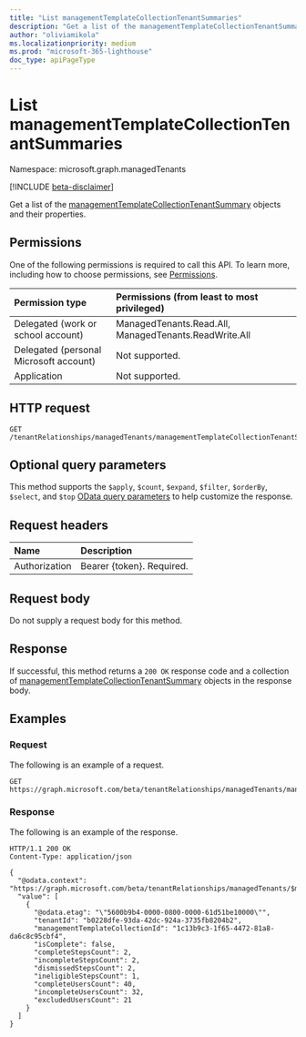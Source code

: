 ```yaml
---
title: "List managementTemplateCollectionTenantSummaries"
description: "Get a list of the managementTemplateCollectionTenantSummary objects and their properties."
author: "oliviamikola"
ms.localizationpriority: medium
ms.prod: "microsoft-365-lighthouse"
doc_type: apiPageType
---
```


# List managementTemplateCollectionTenantSummaries
Namespace: microsoft.graph.managedTenants

[!INCLUDE [beta-disclaimer](../../includes/beta-disclaimer.md)]

Get a list of the [managementTemplateCollectionTenantSummary](../resources/managedtenants-managementtemplatecollectiontenantsummary.md) objects and their properties.

## Permissions
One of the following permissions is required to call this API. To learn more, including how to choose permissions, see [Permissions](/graph/permissions-reference).

|Permission type|Permissions (from least to most privileged)|
|:---|:---|
|Delegated (work or school account)|ManagedTenants.Read.All, ManagedTenants.ReadWrite.All|
|Delegated (personal Microsoft account)|Not supported.|
|Application|Not supported.|

## HTTP request

<!-- {
  "blockType": "ignored"
}
-->
``` http
GET /tenantRelationships/managedTenants/managementTemplateCollectionTenantSummaries
```

## Optional query parameters
This method supports the `$apply`, `$count`, `$expand`, `$filter`, `$orderBy`, `$select`, and `$top` [OData query parameters](/graph/query-parameters) to help customize the response.

## Request headers
|Name|Description|
|:---|:---|
|Authorization|Bearer {token}. Required.|

## Request body
Do not supply a request body for this method.

## Response

If successful, this method returns a `200 OK` response code and a collection of [managementTemplateCollectionTenantSummary](../resources/managedtenants-managementtemplatecollectiontenantsummary.md) objects in the response body.

## Examples

### Request

The following is an example of a request.

``` http
GET https://graph.microsoft.com/beta/tenantRelationships/managedTenants/managementTemplateCollectionTenantSummaries
```

### Response

The following is an example of the response.

<!-- {
  "blockType": "response",
  "truncated": true,
  "@odata.type": "Collection(microsoft.graph.managedTenants.managementTemplateCollectionTenantSummaries)"
}
-->
``` http
HTTP/1.1 200 OK
Content-Type: application/json

{
  "@odata.context": "https://graph.microsoft.com/beta/tenantRelationships/managedTenants/$metadata#managementTemplateCollectionTenantSummary",
  "value": [
    {
      "@odata.etag": "\"5600b9b4-0000-0800-0000-61d51be10000\"",
      "tenantId": "b0228dfe-93da-42dc-924a-3735fb8204b2",
      "managementTemplateCollectionId": "1c13b9c3-1f65-4472-81a8-da6c8c95cbf4",
      "isComplete": false,
      "completeStepsCount": 2,
      "incompleteStepsCount": 2,
      "dismissedStepsCount": 2,
      "ineligibleStepsCount": 1,
      "completeUsersCount": 40,
      "incompleteUsersCount": 32,
      "excludedUsersCount": 21
    }
  ]
}
```
